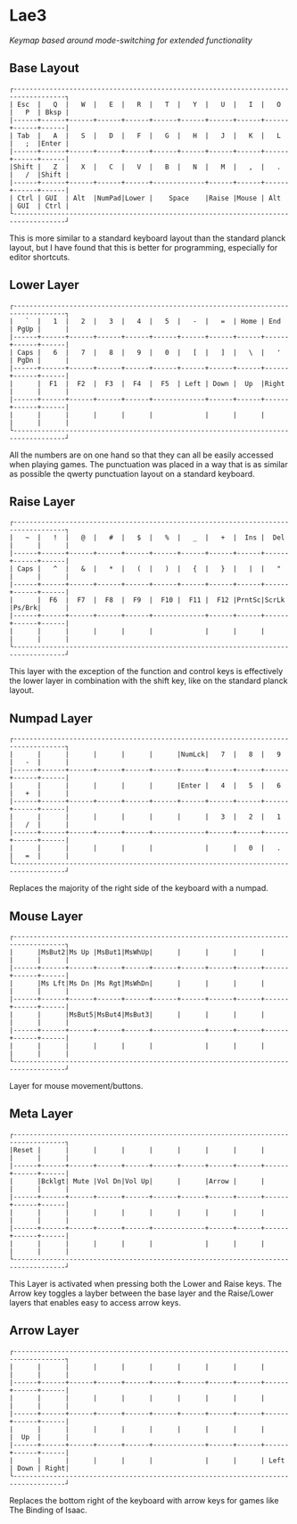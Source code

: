 # Lae3
_Keymap based around mode-switching for extended functionality_

## Base Layout

    ┌-----------------------------------------------------------------------------------┐
    | Esc  |   Q  |   W  |   E  |   R  |   T  |   Y  |   U  |   I  |   O  |   P  | Bksp |
    |------+------+------+------+------+------+------+------+------+------+------+------|
    | Tab  |   A  |   S  |   D  |   F  |   G  |   H  |   J  |   K  |   L  |   ;  |Enter |
    |------+------+------+------+------+------+------+------+------+------+------+------|
    |Shift |   Z  |   X  |   C  |   V  |   B  |   N  |   M  |   ,  |   .  |   /  |Shift |
    |------+------+------+------+------+-------------+------+------+------+------+------|
    | Ctrl | GUI  | Alt  |NumPad|Lower |    Space    |Raise |Mouse | Alt  | GUI  | Ctrl |
    └-----------------------------------------------------------------------------------┘

This is more similar to a standard keyboard layout than the standard planck
layout, but I have found that this is better for programming, especially for
editor shortcuts.

## Lower Layer

    ┌-----------------------------------------------------------------------------------┐
    |   `  |   1  |   2  |   3  |   4  |   5  |   -  |   =  | Home | End  | PgUp |      |
    |------+------+------+------+------+------+------+------+------+------+------+------|
    | Caps |   6  |   7  |   8  |   9  |   0  |   [  |   ]  |   \  |   '  | PgDn |      |
    |------+------+------+------+------+------+------+------+------+------+------+------|
    |      |  F1  |  F2  |  F3  |  F4  |  F5  | Left | Down |  Up  |Right |      |      |
    |------+------+------+------+------+-------------+------+------+------+------+------|
    |      |      |      |      |      |             |      |      |      |      |      |
    └-----------------------------------------------------------------------------------┘

All the numbers are on one hand so that they can all be easily accessed when
playing games. The punctuation was placed in a way that is as similar as
possible the qwerty punctuation layout on a standard keyboard.

## Raise Layer

    ┌-----------------------------------------------------------------------------------┐
    |   ~  |   !  |   @  |   #  |   $  |   %  |   _  |   +  |  Ins |  Del |      |      |
    |------+------+------+------+------+------+------+------+------+------+------+------|
    | Caps |   ^  |   &  |   *  |   (  |   )  |   {  |   }  |   |  |   "  |      |      |
    |------+------+------+------+------+------+------+------+------+------+------+------|
    |      |  F6  |  F7  |  F8  |  F9  |  F10 |  F11 |  F12 |PrntSc|ScrLk |Ps/Brk|      |
    |------+------+------+------+------+-------------+------+------+------+------+------|
    |      |      |      |      |      |             |      |      |      |      |      |
    └-----------------------------------------------------------------------------------┘

This layer with the exception of the function and control keys is effectively
the lower layer in combination with the shift key, like on the standard planck
layout.

## Numpad Layer

    ┌-----------------------------------------------------------------------------------┐
    |      |      |      |      |      |      |NumLck|   7  |   8  |   9  |   -  |      |
    |------+------+------+------+------+------+------+------+------+------+------+------|
    |      |      |      |      |      |      |Enter |   4  |   5  |   6  |   +  |      |
    |------+------+------+------+------+------+------+------+------+------+------+------|
    |      |      |      |      |      |      |      |   3  |   2  |   1  |   /  |      |
    |------+------+------+------+------+-------------+------+------+------+------+------|
    |      |      |      |      |      |             |      |   0  |   .  |   =  |      |
    └-----------------------------------------------------------------------------------┘

Replaces the majority of the right side of the keyboard with a numpad.

## Mouse Layer

    ┌-----------------------------------------------------------------------------------┐
    |      |MsBut2|Ms Up |MsBut1|MsWhUp|      |      |      |      |      |      |      |
    |------+------+------+------+------+------+------+------+------+------+------+------|
    |      |Ms Lft|Ms Dn |Ms Rgt|MsWhDn|      |      |      |      |      |      |      |
    |------+------+------+------+------+------+------+------+------+------+------+------|
    |      |      |MsBut5|MsBut4|MsBut3|      |      |      |      |      |      |      |
    |------+------+------+------+------+-------------+------+------+------+------+------|
    |      |      |      |      |      |             |      |      |      |      |      |
    └-----------------------------------------------------------------------------------┘

Layer for mouse movement/buttons.

## Meta Layer

    ┌-----------------------------------------------------------------------------------┐
    |Reset |      |      |      |      |      |      |      |      |      |      |      |
    |------+------+------+------+------+------+------+------+------+------+------+------|
    |      |Bcklgt| Mute |Vol Dn|Vol Up|      |      |Arrow |      |      |      |      |
    |------+------+------+------+------+------+------+------+------+------+------+------|
    |      |      |      |      |      |      |      |      |      |      |      |      |
    |------+------+------+------+------+-------------+------+------+------+------+------|
    |      |      |      |      |      |             |      |      |      |      |      |
    └-----------------------------------------------------------------------------------┘

This Layer is activated when pressing both the Lower and Raise keys. The Arrow
key toggles a layber between the base layer and the Raise/Lower layers that
enables easy to access arrow keys.

## Arrow Layer

    ┌-----------------------------------------------------------------------------------┐
    |      |      |      |      |      |      |      |      |      |      |      |      |
    |------+------+------+------+------+------+------+------+------+------+------+------|
    |      |      |      |      |      |      |      |      |      |      |      |      |
    |------+------+------+------+------+------+------+------+------+------+------+------|
    |      |      |      |      |      |      |      |      |      |      |  Up  |      |
    |------+------+------+------+------+-------------+------+------+------+------+------|
    |      |      |      |      |      |             |      |      | Left | Down | Right|
    └-----------------------------------------------------------------------------------┘

Replaces the bottom right of the keyboard with arrow keys for games like The
Binding of Isaac.
